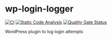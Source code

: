 # wp-login-logger

[![CI](https://github.com/sjinks/wp-login-logger/actions/workflows/ci.yml/badge.svg)](https://github.com/sjinks/wp-login-logger/actions/workflows/ci.yml)
[![Static Code Analysis](https://github.com/sjinks/wp-login-logger/actions/workflows/static-code-analysis.yml/badge.svg)](https://github.com/sjinks/wp-login-logger/actions/workflows/static-code-analysis.yml)
[![Quality Gate Status](https://sonarcloud.io/api/project_badges/measure?project=sjinks_wp-login-logger&metric=alert_status)](https://sonarcloud.io/dashboard?id=sjinks_wp-login-logger)

WordPress plugin to log login attempts
